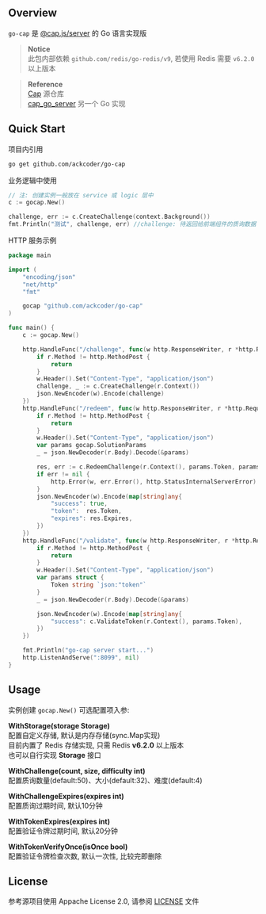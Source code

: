 
## Overview

`go-cap` 是 [@cap.js/server](https://github.com/tiagorangel1/cap) 的 Go 语言实现版

> **Notice**  
> 此包内部依赖 `github.com/redis/go-redis/v9`, 若使用 Redis 需要 `v6.2.0` 以上版本  

> **Reference**  
> [Cap](https://github.com/tiagorangel1/cap) 源仓库  
> [cap_go_server](https://github.com/samwafgo/cap_go_server) 另一个 Go 实现  

## Quick Start

项目内引用  
```sh
go get github.com/ackcoder/go-cap
```

业务逻辑中使用
```go
// 注: 创建实例一般放在 service 或 logic 层中
c := gocap.New()

challenge, err := c.CreateChallenge(context.Background())
fmt.Println("测试", challenge, err) //challenge: 待返回给前端组件的质询数据
```

HTTP 服务示例
```go
package main

import (
	"encoding/json"
	"net/http"
	"fmt"

	gocap "github.com/ackcoder/go-cap"
)

func main() {
	c := gocap.New()

	http.HandleFunc("/challenge", func(w http.ResponseWriter, r *http.Request) {
		if r.Method != http.MethodPost {
			return
		}
		w.Header().Set("Content-Type", "application/json")
		challenge, _ := c.CreateChallenge(r.Context())
		json.NewEncoder(w).Encode(challenge)
	})
	http.HandleFunc("/redeem", func(w http.ResponseWriter, r *http.Request) {
		if r.Method != http.MethodPost {
			return
		}
		w.Header().Set("Content-Type", "application/json")
		var params gocap.SolutionParams
		_ = json.NewDecoder(r.Body).Decode(&params)

		res, err := c.RedeemChallenge(r.Context(), params.Token, params.Solutions)
		if err != nil {
			http.Error(w, err.Error(), http.StatusInternalServerError)
		}
		json.NewEncoder(w).Encode(map[string]any{
			"success": true,
			"token":  res.Token,
			"expires": res.Expires,
		})
	})
	http.HandleFunc("/validate", func(w http.ResponseWriter, r *http.Request) {
		if r.Method != http.MethodPost {
			return
		}
		w.Header().Set("Content-Type", "application/json")
		var params struct {
			Token string `json:"token"`
		}
		_ = json.NewDecoder(r.Body).Decode(&params)

		json.NewEncoder(w).Encode(map[string]any{
			"success": c.ValidateToken(r.Context(), params.Token),
		})
	})

    fmt.Println("go-cap server start...")
    http.ListenAndServe(":8099", nil)
}
```

## Usage

实例创建 `gocap.New()` 可选配置项入参:

**WithStorage(storage Storage)**  
配置自定义存储, 默认是内存存储(sync.Map实现)  
目前内置了 Redis 存储实现, 只需 Redis **v6.2.0** 以上版本  
也可以自行实现 **Storage** 接口  

**WithChallenge(count, size, difficulty int)**  
配置质询数量(default:50)、大小(default:32)、难度(default:4)  

**WithChallengeExpires(expires int)**  
配置质询过期时间, 默认10分钟  

**WithTokenExpires(expires int)**  
配置验证令牌过期时间, 默认20分钟  

**WithTokenVerifyOnce(isOnce bool)**  
配置验证令牌检查次数, 默认一次性, 比较完即删除  

## License

参考源项目使用 Appache License 2.0, 请参阅 [LICENSE](./LICENSE) 文件
